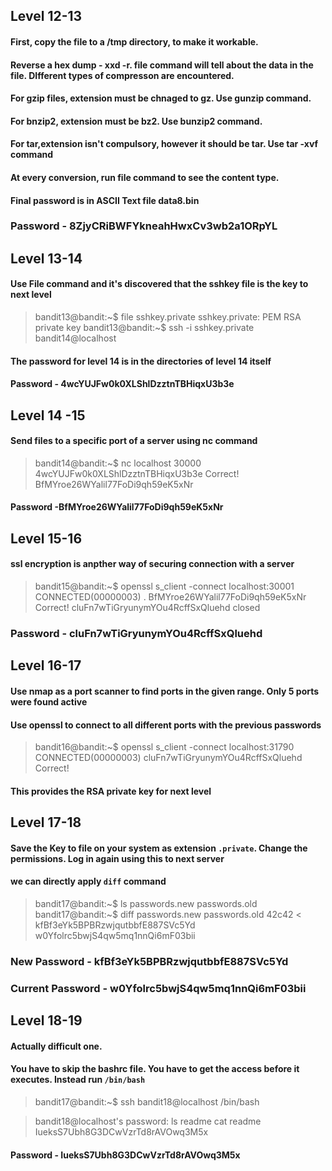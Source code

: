 ## Level 12-13
#### First, copy the file to a /tmp directory, to make it workable.
#### Reverse a hex dump - xxd -r. file command will tell about the data in the file. DIfferent types of compresson are encountered.
#### For gzip files, extension must be chnaged to gz. Use gunzip command.
#### For bnzip2, extension must be bz2. Use bunzip2 command.
#### For tar,extension isn't compulsory, however it should be tar. Use tar -xvf command
#### At every conversion, run file command to see the content type.
#### Final password is in ASCII Text file data8.bin
### Password - 8ZjyCRiBWFYkneahHwxCv3wb2a1ORpYL



## Level 13-14
#### Use File command and it's discovered that the sshkey file is the key to next level
> bandit13@bandit:~$ file sshkey.private 
> sshkey.private: PEM RSA private key
> bandit13@bandit:~$ ssh -i sshkey.private bandit14@localhost
#### The password for level 14 is in the directories of level 14 itself
#### Password - 4wcYUJFw0k0XLShlDzztnTBHiqxU3b3e

## Level 14 -15
#### Send files to a specific port of a server using nc command
>bandit14@bandit:~$ nc localhost 30000
>4wcYUJFw0k0XLShlDzztnTBHiqxU3b3e
>Correct!
>BfMYroe26WYalil77FoDi9qh59eK5xNr
#### Password -BfMYroe26WYalil77FoDi9qh59eK5xNr

## Level 15-16
#### ssl encryption is anpther way of securing connection with a server
>bandit15@bandit:~$ openssl s_client -connect localhost:30001
CONNECTED(00000003)
.
>BfMYroe26WYalil77FoDi9qh59eK5xNr                                     
Correct!
cluFn7wTiGryunymYOu4RcffSxQluehd
closed
### Password - cluFn7wTiGryunymYOu4RcffSxQluehd

## Level 16-17
#### Use nmap as a port scanner to find ports in the given range. Only 5 ports were found active
#### Use openssl to connect to all different ports with the previous passwords
>bandit16@bandit:~$ openssl s_client -connect localhost:31790
CONNECTED(00000003)
>cluFn7wTiGryunymYOu4RcffSxQluehd
Correct!
#### This provides the RSA private key for next level

## Level 17-18
#### Save the Key to file on your system as extension `.private`. Change the permissions. Log in again using this to next server
#### we can directly apply `diff` command
>bandit17@bandit:~$ ls
passwords.new  passwords.old
bandit17@bandit:~$ diff passwords.new passwords.old 
42c42
< kfBf3eYk5BPBRzwjqutbbfE887SVc5Yd
>w0Yfolrc5bwjS4qw5mq1nnQi6mF03bii
### New Password - kfBf3eYk5BPBRzwjqutbbfE887SVc5Yd
### Current Password - w0Yfolrc5bwjS4qw5mq1nnQi6mF03bii

## Level 18-19
#### Actually difficult one.
#### You have to skip the bashrc file. You have to get the access before it executes. Instead run `/bin/bash`
>bandit17@bandit:~$ ssh bandit18@localhost /bin/bash

>bandit18@localhost's password: 
ls
readme
cat readme
IueksS7Ubh8G3DCwVzrTd8rAVOwq3M5x
#### Password - IueksS7Ubh8G3DCwVzrTd8rAVOwq3M5x



